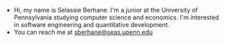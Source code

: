 - Hi, my name is Selassie Berhane. I'm a junior at the University of Pennsylvania studying computer science and economics. I'm interested in software engineering and quantitative development.
- You can reach me at sberhane@seas.upenn.edu

<!---
sdberhane/sdberhane is a ✨ special ✨ repository because its `README.md` (this file) appears on your GitHub profile.
You can click the Preview link to take a look at your changes.
--->
